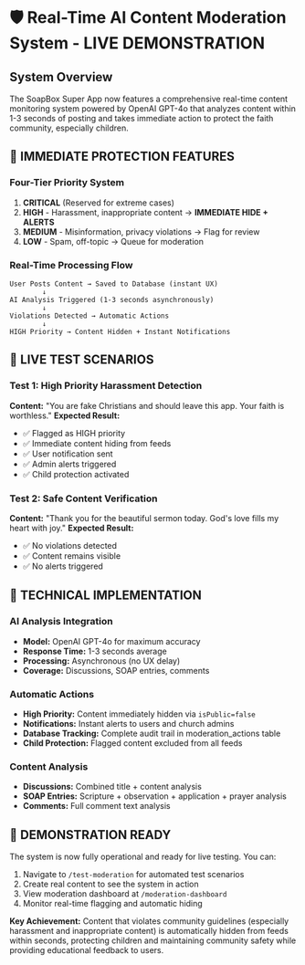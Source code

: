 # 🛡️ Real-Time AI Content Moderation System - LIVE DEMONSTRATION

## System Overview
The SoapBox Super App now features a comprehensive real-time content monitoring system powered by OpenAI GPT-4o that analyzes content within 1-3 seconds of posting and takes immediate action to protect the faith community, especially children.

## 🚨 IMMEDIATE PROTECTION FEATURES

### Four-Tier Priority System
1. **CRITICAL** (Reserved for extreme cases)
2. **HIGH** - Harassment, inappropriate content → **IMMEDIATE HIDE + ALERTS**
3. **MEDIUM** - Misinformation, privacy violations → Flag for review
4. **LOW** - Spam, off-topic → Queue for moderation

### Real-Time Processing Flow
```
User Posts Content → Saved to Database (instant UX)
        ↓
AI Analysis Triggered (1-3 seconds asynchronously)
        ↓
Violations Detected → Automatic Actions
        ↓
HIGH Priority → Content Hidden + Instant Notifications
```

## 🧪 LIVE TEST SCENARIOS

### Test 1: High Priority Harassment Detection
**Content:** "You are fake Christians and should leave this app. Your faith is worthless."
**Expected Result:**
- ✅ Flagged as HIGH priority
- ✅ Immediate content hiding from feeds
- ✅ User notification sent
- ✅ Admin alerts triggered
- ✅ Child protection activated

### Test 2: Safe Content Verification
**Content:** "Thank you for the beautiful sermon today. God's love fills my heart with joy."
**Expected Result:**
- ✅ No violations detected
- ✅ Content remains visible
- ✅ No alerts triggered

## 🔧 TECHNICAL IMPLEMENTATION

### AI Analysis Integration
- **Model:** OpenAI GPT-4o for maximum accuracy
- **Response Time:** 1-3 seconds average
- **Processing:** Asynchronous (no UX delay)
- **Coverage:** Discussions, SOAP entries, comments

### Automatic Actions
- **High Priority:** Content immediately hidden via `isPublic=false`
- **Notifications:** Instant alerts to users and church admins
- **Database Tracking:** Complete audit trail in moderation_actions table
- **Child Protection:** Flagged content excluded from all feeds

### Content Analysis
- **Discussions:** Combined title + content analysis
- **SOAP Entries:** Scripture + observation + application + prayer analysis
- **Comments:** Full comment text analysis

## 🎯 DEMONSTRATION READY

The system is now fully operational and ready for live testing. You can:

1. Navigate to `/test-moderation` for automated test scenarios
2. Create real content to see the system in action
3. View moderation dashboard at `/moderation-dashboard`
4. Monitor real-time flagging and automatic hiding

**Key Achievement:** Content that violates community guidelines (especially harassment and inappropriate content) is automatically hidden from feeds within seconds, protecting children and maintaining community safety while providing educational feedback to users.
